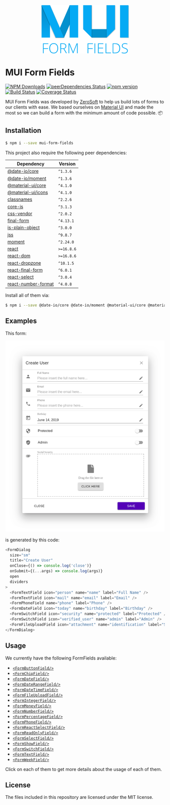 <div align="center">
  <img src="https://raw.githubusercontent.com/0soft/mui-form-fields/master/assets/images/mui-formfields-logo.png" />
</div>

# MUI Form Fields

[![NPM Downloads](https://img.shields.io/npm/dt/mui-form-fields.svg?style=flat)](https://npmcharts.com/compare/mui-form-fields?minimal=true)
[![peerDependencies Status](https://david-dm.org/0soft/mui-form-fields/peer-status.svg)](https://david-dm.org/0soft/mui-form-fields?type=peer)
[![npm version](https://badge.fury.io/js/mui-form-fields.svg)](https://badge.fury.io/js/mui-form-fields)
[![Build Status](https://travis-ci.org/0soft/mui-form-fields.svg?branch=master)](https://travis-ci.org/0soft/mui-form-fields)
[![Coverage Status](https://coveralls.io/repos/github/0soft/mui-form-fields/badge.svg?branch=master)](https://coveralls.io/github/0soft/mui-form-fields?branch=master)

MUI Form Fields was developed by [ZeroSoft](https://zerosoft.com.br/en/) to help
us build lots of forms to our clients with ease. We based ourselves on
[Material UI](https://material-ui.com/) and made the most so we can build a
form with the minimum amount of code possible. :package:

## Installation

```bash
$ npm i --save mui-form-fields
```

This project also require the following peer dependencies:

| Dependency                                                               | Version    |
| ------------------------------------------------------------------------ | ---------- |
| [@date-io/core](https://www.npmjs.com/package/@date-io/core)             | `^1.3.6`   |
| [@date-io/moment](https://www.npmjs.com/package/@date-io/moment)         | `^1.3.6`   |
| [@material-ui/core](https://www.npmjs.com/package/@material-ui/core)     | `^4.1.0`   |
| [@material-ui/icons](https://www.npmjs.com/package/@material-ui/icons)   | `^4.1.0`   |
| [classnames](https://www.npmjs.com/package/classnames)                   | `^2.2.6`   |
| [core-js](https://www.npmjs.com/package/core-js)                         | `^3.1.3`   |
| [css-vendor](https://www.npmjs.com/package/css-vendor)                   | `^2.0.2`   |
| [final-form](https://www.npmjs.com/package/final-form)                   | `^4.13.1`  |
| [is-plain-object](https://www.npmjs.com/package/is-plain-object)         | `^3.0.0`   |
| [jss](https://www.npmjs.com/package/jss)                                 | `^9.8.7`   |
| [moment](https://www.npmjs.com/package/moment)                           | `^2.24.0`  |
| [react](https://www.npmjs.com/package/react)                             | `>=16.8.6` |
| [react-dom](https://www.npmjs.com/package/react-dom)                     | `>=16.8.6` |
| [react-dropzone](https://www.npmjs.com/package/react-dropzone)           | `^10.1.5`  |
| [react-final-form](https://www.npmjs.com/package/react-final-form)       | `^6.0.1`   |
| [react-select](https://www.npmjs.com/package/react-select)               | `^3.0.4`   |
| [react-number-format](https://www.npmjs.com/package/react-number-format) | `^4.0.8`   |

Install all of them via:

```bash
$ npm i --save @date-io/core @date-io/moment @material-ui/core @material-ui/icons classnames core-js css-vendor final-form is-plain-object jss moment react react-dom react-dropzone react-final-form react-select react-number-format
```

## Examples

This form:

<div align="center">
  <img src="https://raw.githubusercontent.com/0soft/mui-form-fields/master/assets/images/example_dialog.png" />
</div>

is generated by this code:

```javascript
<FormDialog
  size="sm"
  title="Create User"
  onClose={() => console.log('close')}
  onSubmit={(...args) => console.log(args)}
  open
  dividers
>
  <FormTextField icon="person" name="name" label="Full Name" />
  <FormTextField icon="mail" name="email" label="Email" />
  <FormPhoneField name="phone" label="Phone" />
  <FormDateField icon="today" name="birthday" label="Birthday" />
  <FormSwitchField icon="security" name="protected" label="Protected" />
  <FormSwitchField icon="verified_user" name="admin" label="Admin" />
  <FormFileUploadField icon="attachment" name="identification" label="Social Security" />
</FormDialog>
```

## Usage

We currently have the following FormFields available:

- [`<FormButtonField/>`](https://mui-form-fields.0soft.dev/components/FormButtonField)
- [`<FormChipField/>`](https://mui-form-fields.0soft.dev/components/FormChipField)
- [`<FormDateField/>`](https://mui-form-fields.0soft.dev/components/FormDateField)
- [`<FormDateRangeField/>`](https://mui-form-fields.0soft.dev/components/FormDateRangeField)
- [`<FormDateTimeField/>`](https://mui-form-fields.0soft.dev/components/FormDateTimeField)
- [`<FormFileUploadField/>`](https://mui-form-fields.0soft.dev/components/FormFileUploadField)
- [`<FormIntegerField/>`](https://mui-form-fields.0soft.dev/components/FormIntegerField)
- [`<FormMoneyField/>`](https://mui-form-fields.0soft.dev/components/FormMoneyField)
- [`<FormNumberField/>`](https://mui-form-fields.0soft.dev/components/FormNumberField)
- [`<FormPercentageField/>`](https://mui-form-fields.0soft.dev/components/FormPercentageField)
- [`<FormPhoneField/>`](https://mui-form-fields.0soft.dev/components/FormPhoneField)
- [`<FormReactSelectField/>`](https://mui-form-fields.0soft.dev/components/FormReactSelectField)
- [`<FormReadOnlyField/>`](https://mui-form-fields.0soft.dev/components/FormReadOnlyField)
- [`<FormSelectField/>`](https://mui-form-fields.0soft.dev/components/FormSelectField)
- [`<FormShowField/>`](https://mui-form-fields.0soft.dev/components/FormShowField)
- [`<FormSwitchField/>`](https://mui-form-fields.0soft.dev/components/FormSwitchField)
- [`<FormTextField/>`](https://mui-form-fields.0soft.dev/components/FormTextField)
- [`<FormWeekField/>`](https://mui-form-fields.0soft.dev/components/FormWeekField)

Click on each of them to get more details about the usage of each of them.

## License

The files included in this repository are licensed under the MIT license.
